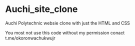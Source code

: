 # Auchi_site_clone
Auchi Polytechnic websie clone with just the HTML and CSS 

You most not use this code without my permission conact  t.me/okoronwachukwujr 
